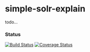 # simple-solr-explain

todo...

### Status
[![Build Status](https://travis-ci.org/fyrz/simple-solr-explain.png)](https://travis-ci.org/fyrz/simple-solr-explain) [![Coverage Status](https://coveralls.io/repos/fyrz/simple-solr-explain/badge.svg)](https://coveralls.io/r/fyrz/simple-solr-explain)
